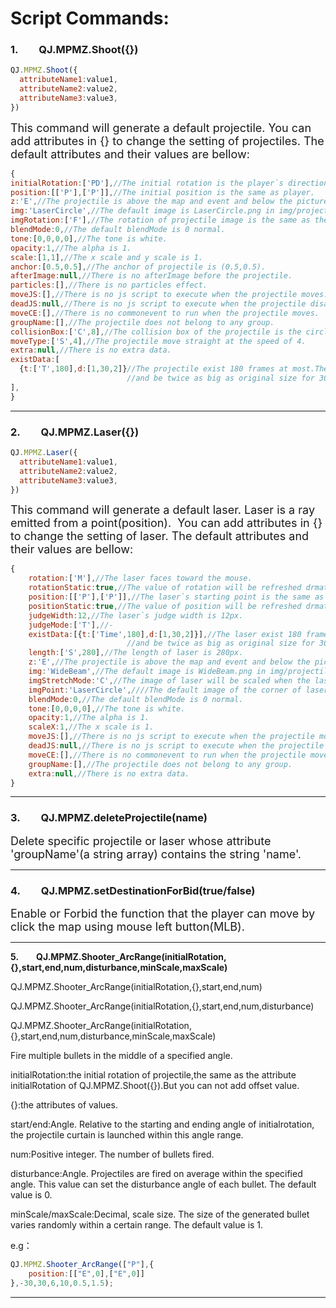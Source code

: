 # Script Commands:
### 1.&emsp;&emsp;QJ.MPMZ.Shoot({})

```javascript
QJ.MPMZ.Shoot({
  attributeName1:value1,
  attributeName2:value2,
  attributeName3:value3,
})
```

<font size=4>
This command will generate a default projectile.   
You can add attributes in {} to change the setting of projectiles.  
The default attributes and their values are bellow:
</font>

```javascript
{
initialRotation:['PD'],//The initial rotation is the player`s direction.
position:[['P'],['P']],//The initial position is the same as player.
z:'E',//The projectile is above the map and event and below the pictures.
img:'LaserCircle',//The default image is LaserCircle.png in img/projectiles.
imgRotation:['F'],//The rotation of projectile image is the same as the move rotation of the projectile.
blendMode:0,//The default blendMode is 0 normal.
tone:[0,0,0,0],//The tone is white.
opacity:1,//The alpha is 1.
scale:[1,1],//The x scale and y scale is 1.
anchor:[0.5,0.5],//The anchor of projectile is (0.5,0.5).
afterImage:null,//There is no afterImage before the projectile.
particles:[],//There is no particles effect.
moveJS:[],//There is no js script to execute when the projectile moves.
deadJS:null,//There is no js script to execute when the projectile disappears.
moveCE:[],//There is no commonevent to run when the projectile moves.
groupName:[],//The projectile does not belong to any group.
collisionBox:['C',8],//The collision box of the projectile is the circle with the radius is 8.
moveType:['S',4],//The projectile move straight at the speed of 4.
extra:null,//There is no extra data.
existData:[
  {t:['T',180],d:[1,30,2]}//The projectile exist 180 frames at most.Then projectile will fade out
                          //and be twice as big as original size for 30 frames.
],
}
```

***
### 2.&emsp;&emsp;QJ.MPMZ.Laser({})

```javascript
QJ.MPMZ.Laser({
  attributeName1:value1,
  attributeName2:value2,
  attributeName3:value3,
})
```

<font size=4>
This command will generate a default laser.   
Laser is a ray emitted from a point(position).   
You can add attributes in {} to change the setting of laser.  
The default attributes and their values are bellow:
</font>

```javascript
{
    rotation:['M'],//The laser faces toward the mouse.
    rotationStatic:true,//The value of rotation will be refreshed drmaticly.
    position:[['P'],['P']],//The laser`s starting point is the same as the player`s position.
    positionStatic:true,//The value of position will be refreshed drmaticly.
    judgeWidth:12,//The laser`s judge width is 12px.
    judgeMode:['T'],//-
    existData:[{t:['Time',180],d:[1,30,2]}],//The laser exist 180 frames at most.Then laser will fade out
                          //and be twice as big as original size for 30 frames.
    length:['S',280],//The length of laser is 280px.
    z:'E',//The projectile is above the map and event and below the pictures.
    img:'WideBeam',//The default image is WideBeam.png in img/projectiles.
    imgStretchMode:'C',//The image of laser will be scaled when the laser becomes longer.
    imgPoint:'LaserCircle',////The default image of the corner of laser is LaserCircle.png in img/projectiles.
    blendMode:0,//The default blendMode is 0 normal.
    tone:[0,0,0,0],//The tone is white.
    opacity:1,//The alpha is 1.
    scaleX:1,//The x scale is 1.
    moveJS:[],//There is no js script to execute when the projectile moves.
    deadJS:null,//There is no js script to execute when the projectile disappears.
    moveCE:[],//There is no commonevent to run when the projectile moves.
    groupName:[],//The projectile does not belong to any group.
    extra:null,//There is no extra data.
}
```

------
### 3.&emsp;&emsp;QJ.MPMZ.deleteProjectile(name)

<font size=4>Delete specific projectile or laser whose attribute 'groupName'(a string array) contains the string 'name'.</font>

------

### 4.&emsp;&emsp;QJ.MPMZ.setDestinationForBid(true/false)

<font size=4>Enable or Forbid the function that the player can move by click the map using mouse left button(MLB).</font>

------

**5.&emsp;&emsp;QJ.MPMZ.Shooter_ArcRange(initialRotation,{},start,end,num,disturbance,minScale,maxScale)**

QJ.MPMZ.Shooter_ArcRange(initialRotation,{},start,end,num)

QJ.MPMZ.Shooter_ArcRange(initialRotation,{},start,end,num,disturbance)

QJ.MPMZ.Shooter_ArcRange(initialRotation,{},start,end,num,disturbance,minScale,maxScale)

Fire multiple bullets in the middle of a specified angle.

initialRotation:the initial rotation of projectile,the same as the attribute initialRotation of QJ.MPMZ.Shoot({}).But you can not add offset value.

{}:the attributes of values.

start/end:Angle. Relative to the starting and ending angle of initialrotation, the projectile curtain is launched within this angle range.

num:Positive integer. The number of bullets fired.

disturbance:Angle. Projectiles are fired on average within the specified angle. This value can set the disturbance angle of each bullet. The default value is 0.

minScale/maxScale:Decimal, scale size. The size of the generated bullet varies randomly within a certain range. The default value is 1.

e.g：

```javascript
QJ.MPMZ.Shooter_ArcRange(["P"],{
    position:[["E",0],["E",0]]
},-30,30,6,10,0.5,1.5);
```

------

